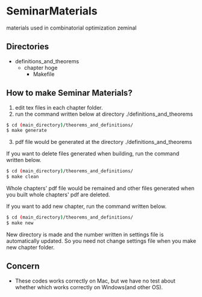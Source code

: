 # SeminarMaterials
materials used in combinatorial optimization zeminal

## Directories
- definitions_and_theorems
  - chapter hoge
    - Makefile
    
## How to make Seminar Materials?
1. edit tex files in each chapter folder.
2. run the command written below at directory ./definitions_and_theorems
```bash
$ cd (main_directory)/theorems_and_definitions/
$ make generate
```
3. pdf file would be generated at the directory ./definitions_and_theorems

If you want to delete files generated when building, run the command written below.
```bash
$ cd (main_directory)/theorems_and_definitions/
$ make clean
```
Whole chapters' pdf file would be remained and other files generated when you built whole chapters' pdf are deleted.

If you want to add new chapter, run the command written below.
```bash
$ cd (main_directory)/theorems_and_definitions/
$ make new
```
New directory is made and the number written in settings file is automatically updated. So you need not change settings file when you make new chapter folder.

## Concern
- These codes works correctly on Mac, but we have no test about whether which works correctly on Windows(and other OS).
